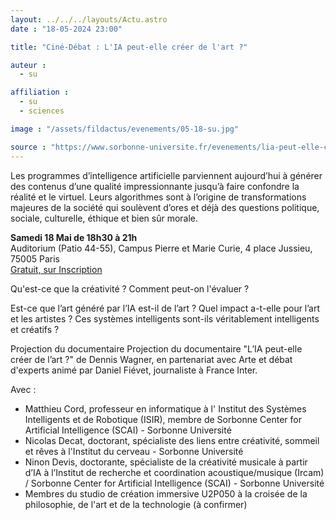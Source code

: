 ```yaml
---
layout: ../../../layouts/Actu.astro
date : "18-05-2024 23:00"

title: "Ciné-Débat : L'IA peut-elle créer de l'art ?"

auteur :
  - su

affiliation :
  - su
  - sciences

image : "/assets/fildactus/evenements/05-18-su.jpg"

source : "https://www.sorbonne-universite.fr/evenements/lia-peut-elle-creer-de-lart"
---
```


Les programmes d’intelligence artificielle parviennent aujourd’hui à générer des contenus d’une qualité impressionnante jusqu’à faire confondre la réalité et le virtuel. Leurs algorithmes sont à l’origine de transformations majeures de la société qui soulèvent d’ores et déjà des questions politique, sociale, culturelle, éthique et bien sûr morale.

__Samedi 18 Mai de 18h30 à 21h__  
Auditorium (Patio 44-55), Campus Pierre et Marie Curie, 4 place Jussieu, 75005 Paris  
[Gratuit, sur Inscription](https://www.helloasso.com/associations/sorbonne-universite-science-culture-societe/evenements/l-ia-peut-elle-creer-de-l-art)

Qu'est-ce que la créativité ? Comment peut-on l'évaluer ?

Est-ce que l’art généré par l’IA est-il de l’art ? Quel impact a-t-elle pour l’art et les artistes ? Ces systèmes intelligents sont-ils véritablement intelligents et créatifs ?

Projection du documentaire Projection du documentaire "L’IA peut-elle créer de l’art ?" de Dennis Wagner, en partenariat avec Arte et débat d'experts animé par Daniel Fiévet, journaliste à France Inter.

Avec :  
- Matthieu Cord, professeur en informatique à l' Institut des Systèmes Intelligents et de Robotique (ISIR), membre de Sorbonne Center for Artificial Intelligence (SCAI) - Sorbonne Université  
- Nicolas Decat, doctorant, spécialiste des liens entre créativité, sommeil et rêves à l'Institut du cerveau - Sorbonne Université  
- Ninon Devis, doctorante, spécialiste de la créativité musicale à partir d’IA à l’Institut de recherche et coordination acoustique/musique (Ircam) / Sorbonne Center for Artificial Intelligence (SCAI) - Sorbonne Université  
- Membres du studio de création immersive U2P050 à la croisée de la philosophie, de l'art et de la technologie (à confirmer)